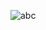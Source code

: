 ![abc](https://user-images.githubusercontent.com/39243846/104037419-b9741b00-51fa-11eb-8b6a-e399f629d080.gif)
